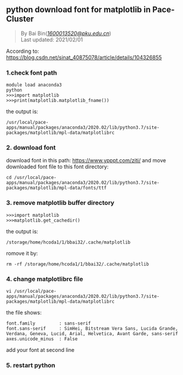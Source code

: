 ## python download font for matplotlib in Pace-Cluster
> By Bai Bin(*1600013520@pku.edu.cn*)\
> Last updated: 2021/02/01

According to: https://blog.csdn.net/sinat_40875078/article/details/104326855
### 1.check font path
```
module load anaconda3
python
>>>import matplotlib    
>>>print(matplotlib.matplotlib_fname())
```
the output is:
```
/usr/local/pace-apps/manual/packages/anaconda3/2020.02/lib/python3.7/site-packages/matplotlib/mpl-data/matplotlibrc
```
### 2. download font
download font in this path: https://www.ypppt.com/ziti/ and move downloaded font file to this font directory:
```
cd /usr/local/pace-apps/manual/packages/anaconda3/2020.02/lib/python3.7/site-packages/matplotlib/mpl-data/fonts/ttf
```

### 3. remove matplotlib buffer directory
```
>>>import matplotlib
>>>matplotlib.get_cachedir()
```
the output is:
```
/storage/home/hcoda1/1/bbai32/.cache/matplotlib
```
romove it by:
```
rm -rf /storage/home/hcoda1/1/bbai32/.cache/matplotlib
```
### 4. change matplotlibrc file
```
vi /usr/local/pace-apps/manual/packages/anaconda3/2020.02/lib/python3.7/site-packages/matplotlib/mpl-data/matplotlibrc
```
the file shows:
```
font.family         : sans-serif      
font.sans-serif     : SimHei, Bitstream Vera Sans, Lucida Grande, Verdana, Geneva, Lucid, Arial, Helvetica, Avant Garde, sans-serif  
axes.unicode_minus  : False
```
add your font at second line
### 5. restart python
